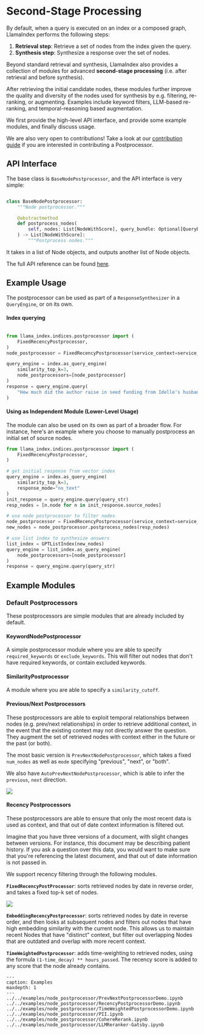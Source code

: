 # Second-Stage Processing

By default, when a query is executed on an index or a composed graph, 
LlamaIndex performs the following steps:
1. **Retrieval step**: Retrieve a set of nodes from the index given the query. 
2. **Synthesis step**: Synthesize a response over the set of nodes.

Beyond standard retrieval and synthesis, LlamaIndex also provides a collection of modules
for advanced **second-stage processing** (i.e. after retrieval and before synthesis).

After retrieving the initial candidate nodes, these modules further improve
the quality and diversity of the nodes used for synthesis by e.g. filtering, re-ranking, or augmenting.
Examples include keyword filters, LLM-based re-ranking, and temporal-reasoning based augmentation.


We first provide the high-level API interface, and provide some example modules, and finally discuss usage.

We are also very open to contributions! Take a look at our [contribution guide](https://github.com/jerryjliu/llama_index/blob/main/CONTRIBUTING.md) if you 
are interested in contributing a Postprocessor.

## API Interface

The base class is `BaseNodePostprocessor`, and the API interface is very simple: 

```python

class BaseNodePostprocessor:
    """Node postprocessor."""

    @abstractmethod
    def postprocess_nodes(
        self, nodes: List[NodeWithScore], query_bundle: Optional[QueryBundle]
    ) -> List[NodeWithScore]:
        """Postprocess nodes."""
```

It takes in a list of Node objects, and outputs another list of Node objects.

The full API reference can be found [here](/reference/node_postprocessor.rst).


## Example Usage

The postprocessor can be used as part of a `ResponseSynthesizer` in a `QueryEngine`, or on its own.

#### Index querying

```python

from llama_index.indices.postprocessor import (
    FixedRecencyPostprocessor,
)
node_postprocessor = FixedRecencyPostprocessor(service_context=service_context)

query_engine = index.as_query_engine(
    similarity_top_k=3,
    node_postprocessors=[node_postprocessor]
)
response = query_engine.query(
    "How much did the author raise in seed funding from Idelle's husband (Julian) for Viaweb?", 
)

```


#### Using as Independent Module (Lower-Level Usage)

The module can also be used on its own as part of a broader flow. For instance,
here's an example where you choose to manually postprocess an initial set of source nodes.

```python
from llama_index.indices.postprocessor import (
    FixedRecencyPostprocessor,
)

# get initial response from vector index
query_engine = index.as_query_engine(
    similarity_top_k=3,
    response_mode="no_text"
)
init_response = query_engine.query(query_str)
resp_nodes = [n.node for n in init_response.source_nodes]

# use node postprocessor to filter nodes
node_postprocessor = FixedRecencyPostprocessor(service_context=service_context)
new_nodes = node_postprocessor.postprocess_nodes(resp_nodes)

# use list index to synthesize answers
list_index = GPTListIndex(new_nodes)
query_engine = list_index.as_query_engine(
    node_postprocessors=[node_postprocessor]
)
response = query_engine.query(query_str)
```


## Example Modules

### Default Postprocessors

These postprocessors are simple modules that are already included by default.

#### KeywordNodePostprocessor

A simple postprocessor module where you are able to specify `required_keywords` or `exclude_keywords`.
This will filter out nodes that don't have required keywords, or contain excluded keywords.

#### SimilarityPostprocessor

A module where you are able to specify a `similarity_cutoff`.

#### Previous/Next Postprocessors

These postprocessors are able to exploit temporal relationships between nodes
(e.g. prev/next relationships) in order to retrieve additional
context, in the event that the existing context may not directly answer
the question. They augment the set of retrieved nodes with context
either in the future or the past (or both).

The most basic version is `PrevNextNodePostprocessor`, which takes a fixed
`num_nodes` as well as `mode` specifying "previous", "next", or "both".

We also have `AutoPrevNextNodePostprocessor`, which is able to infer
the `previous`, `next` direction.

![](/_static/node_postprocessors/prev_next.png)


#### Recency Postprocessors

These postprocessors are able to ensure that only the most recent
data is used as context, and that out of date context information is filtered out.

Imagine that you have three versions of a document, with slight changes between versions. For instance, this document may be describing patient history. If you ask a question over this data, you would want to make sure that you're referencing the latest document, and that out of date information is not passed in.

We support recency filtering through the following modules.

**`FixedRecencyPostProcessor`**: sorts retrieved nodes by date in reverse order, and takes a fixed top-k set of nodes.

![](/_static/node_postprocessors/recency.png)

**`EmbeddingRecencyPostprocessor`**: sorts retrieved nodes by date in reverse order, and then
looks at subsequent nodes and filters out nodes that have high embedding 
similarity with the current node. This allows us to maintain recent Nodes
that have "distinct" context, but filter out overlapping Nodes that
are outdated and overlap with more recent context.


**`TimeWeightedPostprocessor`**: adds time-weighting to retrieved nodes, using the formula `(1-time_decay) ** hours_passed`.
The recency score is added to any score that the node already contains.


```{toctree}
---
caption: Examples
maxdepth: 1
---
../../examples/node_postprocessor/PrevNextPostprocessorDemo.ipynb
../../examples/node_postprocessor/RecencyPostprocessorDemo.ipynb
../../examples/node_postprocessor/TimeWeightedPostprocessorDemo.ipynb
../../examples/node_postprocessor/PII.ipynb
../../examples/node_postprocessor/CohereRerank.ipynb
../../examples/node_postprocessor/LLMReranker-Gatsby.ipynb
```